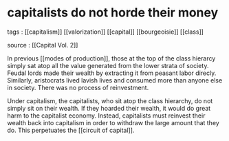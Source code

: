 # capitalists do not horde their money

tags
: [[capitalism]] [[valorization]] [[capital]] [[bourgeoisie]] [[class]]

source
: [[Capital Vol. 2]]

In previous [[modes of production]], those at the top of the class hierarcy simply sat atop all the value generated from the lower strata of society. Feudal lords made their wealth by extracting it from peasant labor direcly. Similarly, aristocrats lived lavish lives and consumed more than anyone else in society. There was no process of reinvestment.

Under capitalism, the capitalists, who sit atop the class hierarchy, do not simply sit on their wealth. If they hoarded their wealth, it would do great harm to the capitalist economy. Instead, capitalists must reinvest their wealth back into capitalism in order to withdraw the large amount that they do. This perpetuates the [[circuit of capital]].

